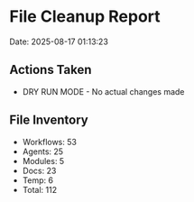 # File Cleanup Report
Date: 2025-08-17 01:13:23

## Actions Taken
- DRY RUN MODE - No actual changes made

## File Inventory
- Workflows: 53
- Agents: 25
- Modules: 5
- Docs: 23
- Temp: 6
- Total: 112
